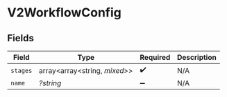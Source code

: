 # V2WorkflowConfig


## Fields

| Field                         | Type                          | Required                      | Description                   |
| ----------------------------- | ----------------------------- | ----------------------------- | ----------------------------- |
| `stages`                      | array<array<string, *mixed*>> | :heavy_check_mark:            | N/A                           |
| `name`                        | *?string*                     | :heavy_minus_sign:            | N/A                           |